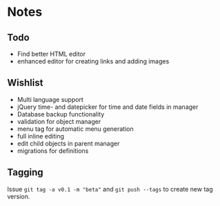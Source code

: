 # Notes

## Todo

* Find better HTML editor
* enhanced editor for creating links and adding images

## Wishlist

* Multi language support
* jQuery time- and datepicker for time and date fields in manager
* Database backup functionality
* validation for object manager
* menu tag for automatic menu generation
* full inline editing
* edit child objects in parent manager
* migrations for definitions

## Tagging

Issue `git tag -a v0.1 -m "beta"` and `git push --tags` to create new tag version.